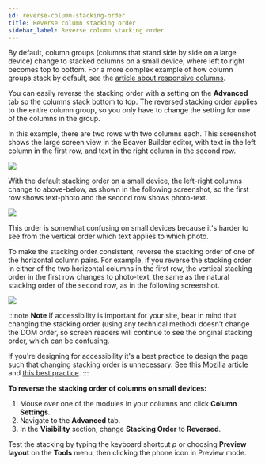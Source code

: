 ```yaml
---
id: reverse-column-stacking-order
title: Reverse column stacking order
sidebar_label: Reverse column stacking order
---
```


By default, column groups (columns that stand side by side on a large device) change to stacked columns on a small device, where left to right becomes top to bottom. For a more complex example of how column groups stack by default, see the [article about responsive columns](/beaver-builder/layouts/responsive-design/responsive-columns.md).

You can easily reverse the stacking order with a setting on the **Advanced**
tab so the columns stack bottom to top. The reversed stacking order applies to
the entire column group, so you only have to change the setting for one
of the columns in the group.

In this example, there are two rows with two columns each. This screenshot
shows the large screen view in the Beaver Builder editor, with text in the
left column in the first row, and text in the right column in the second row.

![](/img/row-columns-reverse-column-stacking-order-1.jpg)

With the default stacking order on a small device, the left-right columns
change to above-below, as shown in the following screenshot, so the first row
shows text-photo and the second row shows photo-text.

![](/img/row-columns-reverse-column-stacking-order-2.jpg)

This order is somewhat confusing on small devices because it's harder to see
from the vertical order which text applies to which photo.

To make the stacking order consistent, reverse the stacking order of one of
the horizontal column pairs. For example, if you reverse the stacking order in
either of the two horizontal columns in the first row, the vertical stacking
order in the first row changes to photo-text, the same as the natural stacking
order of the second row, as in the following screenshot.

![](/img/row-columns-reverse-column-stacking-order-3.jpg)

:::note **Note**
If accessibility is important for your site, bear in mind that
changing the stacking order (using any technical method) doesn't change the
DOM order, so screen readers will continue to see the original stacking order,
which can be confusing.

If you're designing for accessibility it's a best
practice to design the page such that changing stacking order is unnecessary.
See [this Mozilla article](https://developer.mozilla.org/en-US/docs/Web/CSS/CSS_Flexible_Box_Layout/Ordering_Flex_Items#The_order_property_and_accessibility)
and [this best practice](https://www.webaccessibility.com/best_practices.php?best_practice_id=894).
:::

**To reverse the stacking order of columns on small devices:**

  1. Mouse over one of the modules in your columns and click **Column Settings**.
  2. Navigate to the **Advanced** tab.
  3. In the **Visibility** section, change **Stacking Order** to **Reversed**.

Test the stacking by typing the keyboard shortcut _p_ or choosing **Preview
layout** on the **Tools** menu, then clicking the phone icon in Preview mode.
